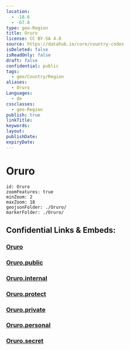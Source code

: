 ```yaml
---
location:
  - -18.6
  - -67.8
type: geo-Region
title: Oruro
license: CC BY-SA 4.0
source: https://datahub.io/core/country-codes
isDeleted: false
isReadOnly: false
draft: false
confidential: public
tags:
  - geo/Country/Region
aliases:
  - Oruro
Languages:
  - de
cssclasses:
  - geo-Region
publish: true
linkTitle:
keywords:
layout:
publishDate:
expiryDate:
---
```


# Oruro

```leaflet
id: Oruro
zoomFeatures: true 
minZoom: 2 
maxZoom: 18
geojsonFolder: ./Oruro/
markerFolder: ./Oruro/
```


## Confidential Links & Embeds: 

### [Oruro](/_Standards/Earth/Continent/America~South/Bolivia/departments~Bolivia/Oruro.md) 

### [Oruro.public](/_public/Earth/Continent/America~South/Bolivia/departments~Bolivia/Oruro.public.md) 

### [Oruro.internal](/_internal/Earth/Continent/America~South/Bolivia/departments~Bolivia/Oruro.internal.md) 

### [Oruro.protect](/_protect/Earth/Continent/America~South/Bolivia/departments~Bolivia/Oruro.protect.md) 

### [Oruro.private](/_private/Earth/Continent/America~South/Bolivia/departments~Bolivia/Oruro.private.md) 

### [Oruro.personal](/_personal/Earth/Continent/America~South/Bolivia/departments~Bolivia/Oruro.personal.md) 

### [Oruro.secret](/_secret/Earth/Continent/America~South/Bolivia/departments~Bolivia/Oruro.secret.md)

